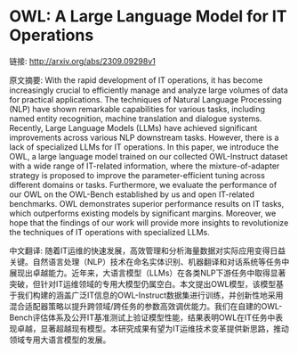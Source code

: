 # OWL: A Large Language Model for IT Operations

链接: http://arxiv.org/abs/2309.09298v1

原文摘要:
With the rapid development of IT operations, it has become increasingly
crucial to efficiently manage and analyze large volumes of data for practical
applications. The techniques of Natural Language Processing (NLP) have shown
remarkable capabilities for various tasks, including named entity recognition,
machine translation and dialogue systems. Recently, Large Language Models
(LLMs) have achieved significant improvements across various NLP downstream
tasks. However, there is a lack of specialized LLMs for IT operations. In this
paper, we introduce the OWL, a large language model trained on our collected
OWL-Instruct dataset with a wide range of IT-related information, where the
mixture-of-adapter strategy is proposed to improve the parameter-efficient
tuning across different domains or tasks. Furthermore, we evaluate the
performance of our OWL on the OWL-Bench established by us and open IT-related
benchmarks. OWL demonstrates superior performance results on IT tasks, which
outperforms existing models by significant margins. Moreover, we hope that the
findings of our work will provide more insights to revolutionize the techniques
of IT operations with specialized LLMs.

中文翻译:
随着IT运维的快速发展，高效管理和分析海量数据对实际应用变得日益关键。自然语言处理（NLP）技术在命名实体识别、机器翻译和对话系统等任务中展现出卓越能力。近年来，大语言模型（LLMs）在各类NLP下游任务中取得显著突破，但针对IT运维领域的专用大模型仍属空白。本文提出OWL模型，该模型基于我们构建的涵盖广泛IT信息的OWL-Instruct数据集进行训练，并创新性地采用混合适配器策略以提升跨领域/跨任务的参数高效调优能力。我们在自建的OWL-Bench评估体系及公开IT基准测试上验证模型性能，结果表明OWL在IT任务中表现卓越，显著超越现有模型。本研究成果有望为IT运维技术变革提供新思路，推动领域专用大语言模型的发展。
